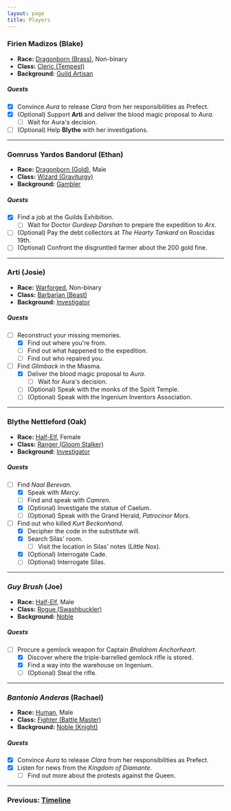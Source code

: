 ```yaml
---
layout: page
title: Players
---
```


### Firien Madizos (Blake)

- **Race:** [Dragonborn (Brass)](https://2014.5e.tools/races.html#dragonborn%20(metallic)_ftd), Non-binary
- **Class:** [Cleric (Tempest)](https://2014.5e.tools/classes.html#cleric_phb,state:sub-tempest-phb=b1)
- **Background:** [Guild Artisan](https://2014.5e.tools/backgrounds.html#guild%20artisan_phb)

##### **Quests**

- [x] Convince *Aura* to release *Clara* from her responsibilities as Prefect.
- [x] (Optional) Support **Arti** and deliver the blood magic proposal to *Aura*.
  - [ ] Wait for Aura's decision.
- [ ] (Optional) Help **Blythe** with her investigations.

---

### Gomruss Yardos Bandorul (Ethan)

- **Race:** [Dragonborn (Gold)](https://2014.5e.tools/races.html#dragonborn%20(metallic)_ftd), Male
- **Class:** [Wizard (Graviturgy)](https://2014.5e.tools/classes.html#wizard_phb,state:sub-graviturgy-egw=b1)
- **Background:** [Gambler](https://2014.5e.tools/backgrounds.html#gambler_ai)

##### **Quests**

- [x] Find a job at the Guilds Exhibition.
  - [ ] Wait for Doctor *Gurdeep Darshan* to prepare the expedition to *Arx*.
- [ ] (Optional) Pay the debt collectors at *The Hearty Tankard* on Roscidas 19th.
- [ ] (Optional) Confront the disgruntled farmer about the 200 gold fine.

---

### Arti (Josie)

- **Race:** [Warforged](https://2014.5e.tools/races.html#warforged_erlw), Non-binary
- **Class:** [Barbarian (Beast)](https://2014.5e.tools/classes.html#barbarian_phb,state:sub-beast-tce=b1)
- **Background:** [Investigator](https://2014.5e.tools/backgrounds.html#investigator_vrgr)

##### **Quests**

- [ ] Reconstruct your missing memories.
  - [x] Find out where you're from.
  - [ ] Find out what happened to the expedition.
  - [ ] Find out who repaired you.
- [ ] Find *Glimback* in the Miasma.
  - [x] Deliver the blood magic proposal to *Aura*.
    - [ ] Wait for Aura's decision.
  - [ ] (Optional) Speak with the monks of the Spirit Temple.
  - [ ] (Optional) Speak with the Ingenium Inventors Association.

---

### Blythe Nettleford (Oak)

- **Race:** [Half-Elf](https://2014.5e.tools/races.html#half-elf_phb), Female
- **Class:** [Ranger (Gloom Stalker)](https://2014.5e.tools/classes.html#ranger_phb,state:sub-gloom-stalker-xge=b1)
- **Background:** [Investigator](https://2014.5e.tools/backgrounds.html#investigator_vrgr)

##### **Quests**

- [ ] Find *Naal Berevan*.
  - [x] Speak with *Mercy*.
  - [ ] Find and speak with *Camren*.
  - [x] (Optional) Investigate the statue of Caelum.
  - [ ] (Optional) Speak with the Grand Herald, *Patrocinor Mors*.
- [ ] Find out who killed *Kurt Beckonhand*.
  - [x] Decipher the code in the substitute will.
  - [x] Search Silas' room.
    - [ ] Visit the location in Silas' notes (Little Nox).
  - [x] (Optional) Interrogate Cade.
  - [ ] (Optional) Interrogate Silas.

---

### *Guy Brush* (Joe)

- **Race:** [Half-Elf](https://2014.5e.tools/races.html#half-elf_phb), Male
- **Class:** [Rogue (Swashbuckler)](https://2014.5e.tools/classes.html#rogue_phb,state:sub-swashbuckler-xge=b1)
- **Background:** [Noble](https://2014.5e.tools/backgrounds.html#noble_phb)

##### **Quests**

- [ ] Procure a gemlock weapon for Captain *Bhaldrom Anchorheart*.
  - [x] Discover where the triple-barrelled gemlock rifle is stored.
  - [x] Find a way into the warehouse on Ingenium.
  - [ ] (Optional) Steal the rifle.

---

### *Bantonio Anderas* (Rachael)

- **Race:** [Human](https://2014.5e.tools/races.html#human_phb), Male
- **Class:** [Fighter (Battle Master)](https://2014.5e.tools/classes.html#fighter_phb,state:sub-battle-master-phb=b1)
- **Background:** [Noble (Knight)](https://2014.5e.tools/backgrounds.html#variant%20noble%20(knight)_phb)

##### **Quests**

- [x] Convince *Aura* to release *Clara* from her responsibilities as Prefect.
- [x] Listen for news from the *Kingdom of Diamante*.
  - [ ] Find out more about the protests against the Queen.

---

### **Previous: [Timeline](timeline.md)**
